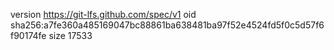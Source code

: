 version https://git-lfs.github.com/spec/v1
oid sha256:a7fe360a485169047bc88861ba638481ba97f52e4524fd5f0c5d57f6f90174fe
size 17533
